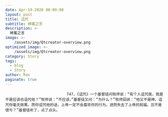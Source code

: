 ```yaml
---
date: Apr-19-2020 00:00:00
layout: post
title: 诅咒
subtitle: 神寓之言
description: >-
  神寓之言
image: >-
    /assets/img/Qtcreator-overview.png
optimized_image: >-
    /assets/img/Qtcreator-overview.png
category: Story
tags:
  - blog
  - Story
author: Ron
paginate: true
---
```


							　　747，《诅咒》一个基督徒问牧师说：“有个人诅咒我，我是不是应该也诅咒他？”牧师说：“不应该。”基督徒又问：“为什么？”牧师回说：“他又不是神，诅咒你毫无效果。而你诅咒他的话，上帝一定不会喜欢你的行为，进而失去了上帝的祝福，岂不是很亏？”基督徒听了，点了点头。
							
							
						
